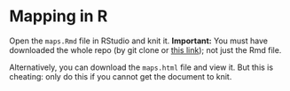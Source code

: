 # Mapping in R

Open the `maps.Rmd` file in RStudio and knit it.  **Important:** You
must have downloaded the whole repo (by git clone or
[this link](https://github.com/aecay/spr14-tutorial/archive/master.zip));
not just the Rmd file.

Alternatively, you can download the `maps.html` file and view it.  But
this is cheating: only do this if you cannot get the document to knit.
